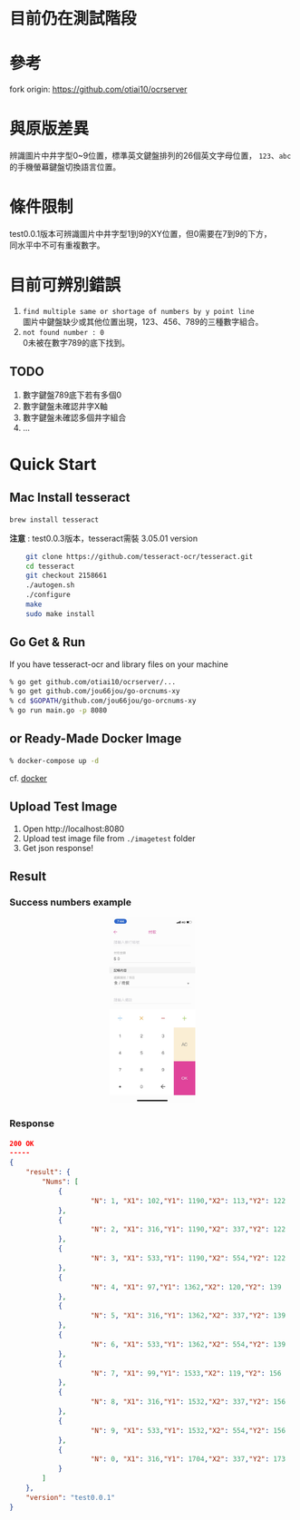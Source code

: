 # 目前仍在測試階段
# 參考
fork origin: https://github.com/otiai10/ocrserver

# 與原版差異
辨識圖片中井字型0~9位置，標準英文鍵盤排列的26個英文字母位置，
`123`、`abc`的手機螢幕鍵盤切換語言位置。

# 條件限制
test0.0.1版本可辨識圖片中井字型1到9的XY位置，但0需要在7到9的下方，  
同水平中不可有重複數字。

# 目前可辨別錯誤
1. `find multiple same or shortage of numbers by y point line`  
圖片中鍵盤缺少或其他位置出現，123、456、789的三種數字組合。
2. `not found number : 0`  
0未被在數字789的底下找到。  

## TODO
1. 數字鍵盤789底下若有多個0
2. 數字鍵盤未確認井字X軸
3. 數字鍵盤未確認多個井字組合
4. ...

# Quick Start

## Mac Install tesseract

```sh
brew install tesseract
```

**注意** : test0.0.3版本，tesseract需裝 3.05.01 version 
```sh
    git clone https://github.com/tesseract-ocr/tesseract.git
    cd tesseract
    git checkout 2158661
    ./autogen.sh
    ./configure
    make
    sudo make install
```

## Go Get & Run

If you have tesseract-ocr and library files on your machine  

```sh
% go get github.com/otiai10/ocrserver/...
% go get github.com/jou66jou/go-orcnums-xy
% cd $GOPATH/github.com/jou66jou/go-orcnums-xy
% go run main.go -p 8080
```  

## or Ready-Made Docker Image

```sh
% docker-compose up -d
```

cf. [docker](https://www.docker.com/products/docker-toolbox)

## Upload Test Image

1. Open http://localhost:8080
2. Upload test image file from `./imagetest` folder 
3. Get json response!


## Result
### Success numbers example

<div align=center><img width="30%" height="30%" src="https://github.com/jou66jou/go-orcnums-xy/blob/master/imagetest/success.jpg" alt="success case"/></div>

### Response

```json
200 OK
-----
{
	"result": {
		"Nums": [
			{
                    "N": 1,	"X1": 102,"Y1": 1190,"X2": 113,"Y2": 122
			},
			{
                    "N": 2, "X1": 316,"Y1": 1190,"X2": 337,"Y2": 122
			},
			{
                    "N": 3, "X1": 533,"Y1": 1190,"X2": 554,"Y2": 122
			},
			{
                    "N": 4, "X1": 97,"Y1": 1362,"X2": 120,"Y2": 139
			},
			{
                    "N": 5, "X1": 316,"Y1": 1362,"X2": 337,"Y2": 139
			},
			{
                    "N": 6, "X1": 533,"Y1": 1362,"X2": 554,"Y2": 139
			},
			{
                    "N": 7, "X1": 99,"Y1": 1533,"X2": 119,"Y2": 156
			},
			{
                    "N": 8, "X1": 316,"Y1": 1532,"X2": 337,"Y2": 156
			},
			{
                    "N": 9, "X1": 533,"Y1": 1532,"X2": 554,"Y2": 156
			},
			{
                    "N": 0, "X1": 316,"Y1": 1704,"X2": 337,"Y2": 173
			}
		]
	},
	"version": "test0.0.1"
}
```